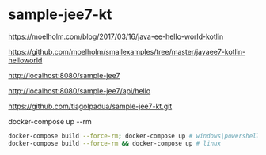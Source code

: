 # sample-jee7-kt

<https://moelholm.com/blog/2017/03/16/java-ee-hello-world-kotlin>

<https://github.com/moelholm/smallexamples/tree/master/javaee7-kotlin-helloworld>

<http://localhost:8080/sample-jee7>

<http://localhost:8080/sample-jee7/api/hello>

<https://github.com/tiagolpadua/sample-jee7-kt.git>

docker-compose up --rm

```bash
docker-compose build --force-rm; docker-compose up # windows|powershell
docker-compose build --force-rm && docker-compose up # linux
```
